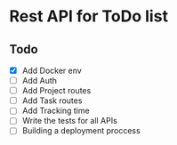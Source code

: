 # Rest API for ToDo list


## Todo
- [x] Add Docker env
- [ ] Add Auth
- [ ] Add Project routes
- [ ] Add Task routes
- [ ] Add Tracking time
- [ ] Write the tests for all APIs
- [ ] Building a deployment proccess